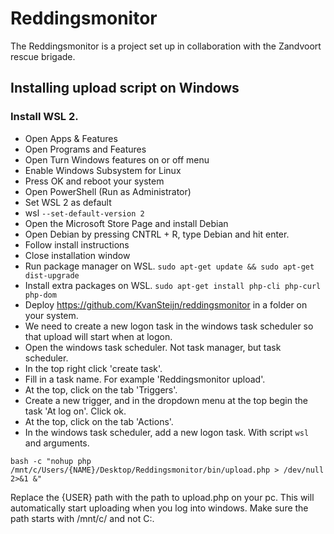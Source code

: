 # Reddingsmonitor
The Reddingsmonitor is a project set up in collaboration with the Zandvoort rescue brigade.

## Installing upload script on Windows

### Install WSL 2.
* Open Apps & Features
* Open Programs and Features
* Open Turn Windows features on or off menu
* Enable Windows Subsystem for Linux
* Press OK and reboot your system
* Open PowerShell (Run as Administrator)
* Set WSL 2 as default
* wsl ```--set-default-version 2```
* Open the Microsoft Store Page and install Debian
* Open Debian by pressing CNTRL + R, type Debian and hit enter.
* Follow install instructions
* Close installation window
* Run package manager on WSL. ```sudo apt-get update && sudo apt-get dist-upgrade```
* Install extra packages on WSL. ```sudo apt-get install php-cli php-curl php-dom```
* Deploy https://github.com/KvanSteijn/reddingsmonitor in a folder on your system.
* We need to create a new logon task in the windows task scheduler so that upload will start when at logon.
* Open the windows task scheduler. Not task manager, but task scheduler.
* In the top right click 'create task'.
* Fill in a task name. For example 'Reddingsmonitor upload'.
* At the top, click on the tab 'Triggers'.
* Create a new trigger, and in the dropdown menu at the top begin the task 'At log on'. Click ok.
* At the top, click on the tab 'Actions'.
* In the windows task scheduler, add a new logon task. With script ```wsl``` and arguments.
```shell
bash -c "nohup php /mnt/c/Users/{NAME}/Desktop/Reddingsmonitor/bin/upload.php > /dev/null 2>&1 &"
```
Replace the {USER} path with the path to upload.php on your pc. This will automatically start uploading when you log into windows. Make sure the path starts with /mnt/c/ and not C:.